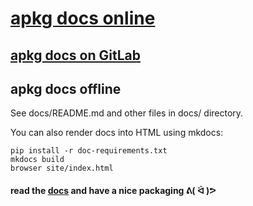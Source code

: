 # [apkg docs online][docs]

## [apkg docs on GitLab](https://gitlab.nic.cz/packaging/apkg/-/blob/master/docs/README.md)

## apkg docs offline

See docs/README.md and other files in docs/ directory.

You can also render docs into HTML using mkdocs:

    pip install -r doc-requirements.txt
    mkdocs build
    browser site/index.html

#### read the [docs] and have a nice packaging ᕕ( ᐛ )ᕗ

[docs]: https://pkg.labs.nic.cz/pages/apkg
